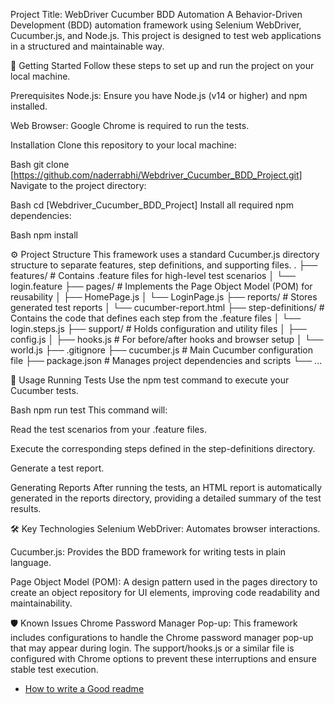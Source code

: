 Project Title: WebDriver Cucumber BDD Automation
A Behavior-Driven Development (BDD) automation framework using Selenium WebDriver, Cucumber.js, and Node.js. This project is designed to test web applications in a structured and maintainable way.

🚀 Getting Started
Follow these steps to set up and run the project on your local machine.

Prerequisites
Node.js: Ensure you have Node.js (v14 or higher) and npm installed.

Web Browser: Google Chrome is required to run the tests.

Installation
Clone this repository to your local machine:

Bash
git clone [https://github.com/naderrabhi/Webdriver_Cucumber_BDD_Project.git]
Navigate to the project directory:

Bash
cd [Webdriver_Cucumber_BDD_Project]
Install all required npm dependencies:

Bash
npm install

⚙️ Project Structure
This framework uses a standard Cucumber.js directory structure to separate features, step definitions, and supporting files.
.
├── features/                 # Contains .feature files for high-level test scenarios
│   └── login.feature
├── pages/                    # Implements the Page Object Model (POM) for reusability
│   ├── HomePage.js
│   └── LoginPage.js
├── reports/                  # Stores generated test reports
│   └── cucumber-report.html
├── step-definitions/         # Contains the code that defines each step from the .feature files
│   └── login.steps.js
├── support/                  # Holds configuration and utility files
│   ├── config.js
│   ├── hooks.js              # For before/after hooks and browser setup
│   └── world.js
├── .gitignore
├── cucumber.js               # Main Cucumber configuration file
├── package.json              # Manages project dependencies and scripts
└── ...

📝 Usage
Running Tests
Use the npm test command to execute your Cucumber tests.

Bash
npm run test
This command will:

Read the test scenarios from your .feature files.

Execute the corresponding steps defined in the step-definitions directory.

Generate a test report.

Generating Reports
After running the tests, an HTML report is automatically generated in the reports directory, providing a detailed summary of the test results.

🛠️ Key Technologies
Selenium WebDriver: Automates browser interactions.

Cucumber.js: Provides the BDD framework for writing tests in plain language.

Page Object Model (POM): A design pattern used in the pages directory to create an object repository for UI elements, improving code readability and maintainability.

🛡️ Known Issues
Chrome Password Manager Pop-up: This framework includes configurations to handle the Chrome password manager pop-up that may appear during login. The support/hooks.js or a similar file is configured with Chrome options to prevent these interruptions and ensure stable test execution.
 - [How to write a Good readme](https://bulldogjob.com/news/449-how-to-write-a-good-readme-for-your-github-project)

